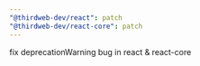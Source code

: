 ```yaml
---
"@thirdweb-dev/react": patch
"@thirdweb-dev/react-core": patch
---
```


fix deprecationWarning bug in react & react-core
